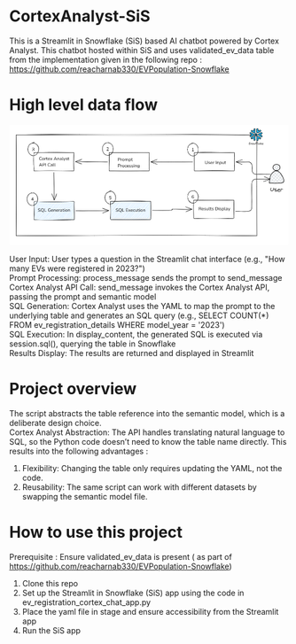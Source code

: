 # CortexAnalyst-SiS

This is a Streamlit in Snowflake (SiS) based AI chatbot powered by Cortex Analyst. This chatbot hosted within SiS and uses validated_ev_data table from the implementation given in the following repo : https://github.com/reacharnab330/EVPopulation-Snowflake

# High level data flow

<img src="https://github.com/reacharnab330/CortexAnalyst-SiS/blob/main/data-flow.PNG">

User Input: User types a question in the Streamlit chat interface (e.g., "How many EVs were registered in 2023?")  
Prompt Processing: process_message sends the prompt to send_message  
Cortex Analyst API Call: send_message invokes the Cortex Analyst API, passing the prompt and semantic model  
SQL Generation: Cortex Analyst uses the YAML to map the prompt to the underlying table and generates an SQL query (e.g., SELECT COUNT(*) FROM ev_registration_details WHERE model_year = '2023')  
SQL Execution: In display_content, the generated SQL is executed via session.sql(), querying the table in Snowflake  
Results Display: The results are returned and displayed in Streamlit  

# Project overview

The script abstracts the table reference into the semantic model, which is a deliberate design choice.  
Cortex Analyst Abstraction: The API handles translating natural language to SQL, so the Python code doesn’t need to know the table name directly. This results into the following advantages :
  1. Flexibility: Changing the table only requires updating the YAML, not the code.
  2. Reusability: The same script can work with different datasets by swapping the semantic model file.

# How to use this project

Prerequisite : Ensure validated_ev_data is present ( as part of https://github.com/reacharnab330/EVPopulation-Snowflake)  

1. Clone this repo
2. Set up the Streamlit in Snowflake (SiS) app using the code in ev_registration_cortex_chat_app.py
3. Place the yaml file in stage and ensure accessibility from the Streamlit app
4. Run the SiS app
